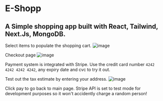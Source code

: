 # E-Shopp

## A Simple shopping app built with React, Tailwind, Next.Js, MongoDB.

Select items to populate the shopping cart.
![image](https://github.com/MountainBikerYYC/ecommerce-app/assets/77874716/5667a715-b6ae-4f1e-a65c-7f39e9ef40af)

Checkout page
![image](https://github.com/MountainBikerYYC/ecommerce-app/assets/77874716/b6061e43-e61c-456f-8cf0-101265236c93)

Payment system is integrated with Stripe. Use the credit card number ```4242 4242 4242 4242```, any expiry date and cvc to try it out. 

Test out the tax estimate by entering your address.
![image](https://github.com/MountainBikerYYC/ecommerce-app/assets/77874716/5e37d81a-295b-4d47-80c3-104a99809314)

Click pay to go back to main page. Stripe API is set to test mode for development purposes so it won't accidently charge a random person!
